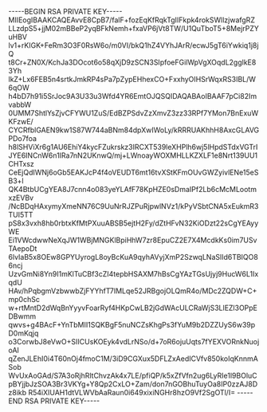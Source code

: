 -----BEGIN RSA PRIVATE KEY----- MIIEogIBAAKCAQEAvvE8CpB7/falF+fozEqKfRqkTgIIFkpk4rokSWllzjwafgRZ LLzdpS5+jjM02mBBeP2yqBFkNemh+fxaVP6jVt8TW/U1QuTboT5+8MejrPZYuHBV lv1+rKIGK+FeRm3O3F0RsW6o/m0VI/bkQ1hZ4VYhJArR/ecwJ5gT6iYwkiq1j8jQ t8Cr+ZN0X/KchJa3DOcot6o58qXjD9zSCN3SIpfoeFGilWpVgXOqdL2gglkE83Yh lkZ+Lx6FEB5n4srtkJmkRP4sPa7pZypEHhexCO+FxxhyOIHSrWqxRS3IBL/W6qOW h4bD7h91i5SrJoc9A3U33u3Wfd4YR6EmtOJQSQIDAQABAoIBAAF7pCi82ImvabbW 0UMM7ShtlYsZjvCFYWU1ZuS/EdBZPSdvZzXmvZ3zz33RPf7YMon7BnExuWKFzwE/ CYCRfblGAEN9kw1S87W744aBNm84dpXwIWoLy/kRRRUAKhhH8AxcGLAVGPDo7foa h8lSHViXr6g1AU6EhiY4kycFZukrskz3IRCXT539leXHPlh6wj5lHpdSTdxVGTrI JYE6INCnW6n1IRa7nN2UKnwQ/mj+LWnoayWOXMHLLKZXLF1e8Nrt139UU1CHTxsz CeEjQdIWNj6oGb5EAKJcP4f4oVEUDT6mt16tvXStKFmOUvGWZyivlENe15eSB3+l QK4BtbUCgYEA8J7cnn4o083yeYLAfF78KpHZE0sDmaIPf2Lb6cMcMLootmxzEVBv /NcBDqHAxymyXmeNN76C9UuNrRJZPuRjpwlNVz1/kPyVSbtCNA5xEukmR3TUI5TT pS8x3vxh8hb0rbtxKfMtPXuuABSB5ejtH2Fy/dZtHFvN32KiODzt22sCgYEAyyWE Ei1VWcdwwNeXqJW1WBjMNGKlBpiHhW7zr8EpuCZ2E7X4McdkKs0im7USvTAepoDt 6lvIaB5x8OEw8GPYUyrogL8oyBcKuA9qyhAVyjXmP2SzwqLNaSlId6TBIQO86ncj UzvGmNi8Yn9I1mKlTuCBf3cZI4tepbHSAXM7hBsCgYAzTGsUjyj9HucW6L1IxqdU HAv/hPqbgmVzbwwbZjFYYhfT7IMLqe52JRBgojOLQmR4o/MDc2ZQDW+C+mp0chSc w+rtMntD2dWqBnYyyvFoarRyf4HKpCwLB2jGdWAcULCRaWjS3LlEZl3OPpEDBwmm qwvs+g4BAcF+YnTbMII1SQKBgF5nuNCZsKhgPs3fYuM9b2DZZUyS6w39pD0mKqjq o3CorwbJ8eVwO+SIICUsKOEyk4vdLrNSo/d+7oR6ojuUqts7fYEXVORnkNuojoAI qZenJLEhI0i4T60nOj4fmoC1M/3iD9CGXux5DFLZxAedICVfv850koIqKnnmASob WvUxAoGAd/S7A3oRjhRltChvzAk4x7LE/pfiQP/k5xZfVfn2ug6LyRIe1l9BOluC pBYjjbJzSOA3Br3VKYg+Y8Qp2CxLO+Zam/don7nGOBhuTuyOa8IP0zzAJ8Dz8ikb R54iXIUAH1dtVLWVbAaRaun0i649xixiNGHr8hzO9Vf2SgOTl/I= -----END RSA PRIVATE KEY-----
